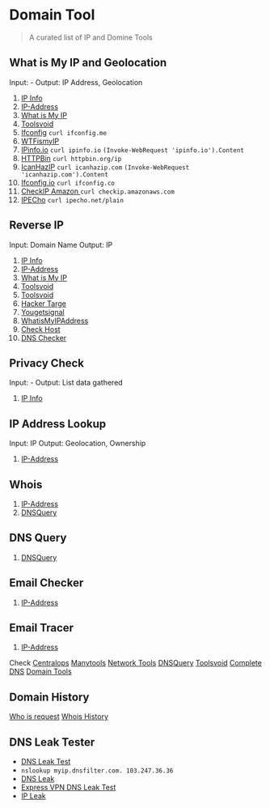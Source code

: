 # Domain Tool

> A curated list of IP and Domine Tools

## What is My IP and Geolocation
Input: -
Output: IP Address, Geolocation
1. [IP Info](https://ipinfo.info/)
2. [IP-Address](https://www.ip-address.org/)
3. [What is My IP](https://www.whatismyip.com/)
4. [Toolsvoid](https://www.toolsvoid.com/what-is-my-ip-address/)
5. [Ifconfig](https://ifconfig.me/) `curl ifconfig.me`
6. [WTFismyIP](https://wtfismyip.com/)
7. [IPinfo.io](https://ipinfo.io/) `curl ipinfo.io` `(Invoke-WebRequest 'ipinfo.io').Content`
8. [HTTPBin](https://httpbin.org/ip) `curl httpbin.org/ip`
9. [IcanHazIP](http://icanhazip.com/) `curl icanhazip.com` `(Invoke-WebRequest 'icanhazip.com').Content`
10. [Ifconfig.io](http://ifconfig.co/) `curl ifconfig.co`
11. [CheckIP Amazon ](http://checkip.amazonaws.com/) `curl checkip.amazonaws.com`
12. [IPECho](https://ipecho.net/plain) `curl ipecho.net/plain`

## Reverse IP
Input: Domain Name
Output: IP

1. [IP Info](https://ipinfo.info/html/ip_checker.php)
2. [IP-Address](https://www.ip-address.org/reverse-lookup/reverse-ip.php)
3. [What is My IP](https://www.whatismyip.com/)
4. [Toolsvoid](https://www.toolsvoid.com/ip-address-lookup/)
5. [Toolsvoid](https://www.toolsvoid.com/domain-to-ip/)
6. [Hacker Targe](https://hackertarget.com/reverse-ip-lookup/)
7. [Yougetsignal](https://www.yougetsignal.com/tools/web-sites-on-web-server/)
8. [WhatisMyIPAddress](https://whatismyipaddress.com/hostname-ip)
9. [Check Host](https://check-host.net/ip-info?)
10. [DNS Checker](https://dnschecker.org/#A/)

## Privacy Check
Input: -
Output: List data gathered

1. [IP Info](https://ipinfo.info/html/privacy-check.php)

## IP Address Lookup
Input: IP
Output: Geolocation, Ownership

1. [IP-Address](https://www.ip-address.org/lookup/ip-locator.php)

## Whois
1. [IP-Address](https://www.ip-address.org/tracer/ip-whois.php)
2. [DNSQuery](https://dnsquery.org/whois/)

## DNS Query
1. [DNSQuery](https://dnsquery.org/dnsquery/)

## Email Checker
1. [IP-Address](https://www.ip-address.org/verify/email-checker.php)

## Email Tracer
1. [IP-Address](https://www.ip-address.org/tracker/trace-email.php)


Check
[Centralops](https://centralops.net/co/)
[Manytools](https://manytools.org/network/)
[Network Tools](https://network-tools.com/)
[DNSQuery](https://dnsquery.org/)
[Toolsvoid](https://www.toolsvoid.com)
[Complete DNS](https://completedns.com/)
[Domain Tools](https://whois.domaintools.com/)

## Domain History
[Who is request](https://whoisrequest.com/history/)
[Whois History](https://whois-history.whoisxmlapi.com/api)

## DNS Leak Tester
- [DNS Leak Test](https://www.dnsleaktest.com)
- `nslookup myip.dnsfilter.com. 103.247.36.36`
- [DNS Leak](https://dnsleak.com)
- [Express VPN DNS Leak Test](https://www.expressvpn.com/dns-leak-test)
- [IP Leak](https://ipleak.net/)